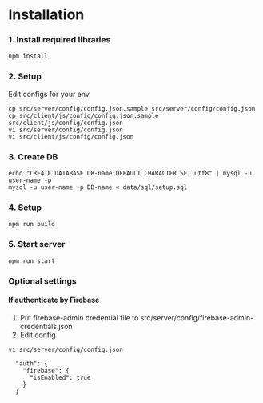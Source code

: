 Installation
============

### 1. Install required libraries ###

```
npm install
```

### 2. Setup ###
Edit configs for your env

```
cp src/server/config/config.json.sample src/server/config/config.json
cp src/client/js/config/config.json.sample src/client/js/config/config.json
vi src/server/config/config.json
vi src/client/js/config/config.json
```

### 3. Create DB ###

```
echo "CREATE DATABASE DB-name DEFAULT CHARACTER SET utf8" | mysql -u user-name -p
mysql -u user-name -p DB-name < data/sql/setup.sql
```

### 4. Setup ###

```
npm run build
```

### 5. Start server ###

```
npm run start
```

### Optional settings ###
#### If authenticate by Firebase

1. Put firebase-admin credential file to src/server/config/firebase-admin-credentials.json
2. Edit config

```
vi src/server/config/config.json

  "auth": {
    "firebase": {
      "isEnabled": true
    }
  }
```

